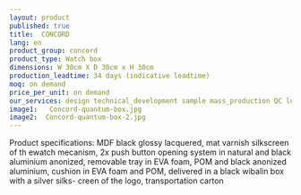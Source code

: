 ```yaml
---
layout: product
published: true
title:  CONCORD
lang: en
product_group: concord
product_type: Watch box
dimensions: W 30cm X D 30cm x H 30cm
production_leadtime: 34 days (indicative leadtime)
moq: on demand
price_per_unit: on demand
our_services: design technical_development sample mass_production QC logistic shipping
image1:   Concord-quantum-box.jpg
image2:  Concord-quantum-box-2.jpg
---
```

Product specifications: MDF black glossy lacquered, mat varnish silkscreen of th ewatch mecanism, 2x push button opening system in natural and black aluminium anonized, removable  tray in EVA  foam, POM  and black anonized aluminium, cushion  in EVA foam and POM,  delivered in a black wibalin  box with a silver silks- creen of the logo, transportation carton						
